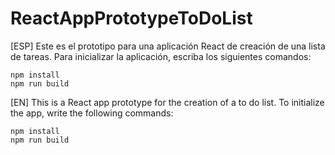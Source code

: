 # ReactAppPrototypeToDoList


[ESP] Este es el prototipo para una aplicación React de creación de una lista de tareas. Para inicializar la aplicación, escriba los siguientes comandos:


```
npm install
npm run build
```


[EN] This is a React app prototype for the creation of a to do list. To initialize the app, write the following commands:


```
npm install
npm run build
```
